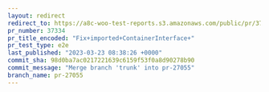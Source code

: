 ```yaml
---
layout: redirect
redirect_to: https://a8c-woo-test-reports.s3.amazonaws.com/public/pr/37334/e2e/index.html
pr_number: 37334
pr_title_encoded: "Fix+imported+ContainerInterface+"
pr_test_type: e2e
last_published: "2023-03-23 08:38:26 +0000"
commit_sha: 98d0ba7ac0217221639c6159f53f0a8d90278b90
commit_message: "Merge branch 'trunk' into pr-27055"
branch_name: pr-27055
---
```

